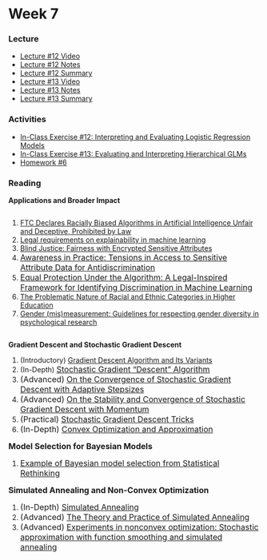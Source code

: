
# Week 7

### Lecture
- [Lecture #12 Video](https://youtu.be/kqPcV2RQySU)
- [Lecture #12 Notes](https://github.com/onefishy/am207/blob/master/Lectures/lecture_12_notes.ipynb)
- [Lecture #12 Summary](https://github.com/onefishy/am207/blob/master/Lectures/lecture_12_summary.ipynb)
- [Lecture #13 Video](https://youtu.be/aCb-wX_4mWU)
- [Lecture #13 Notes](https://github.com/onefishy/am207/blob/master/Lectures/lecture_13_notes.ipynb)
- [Lecture #13 Summary](https://github.com/onefishy/am207/blob/master/Lectures/lecture_13_summary.ipynb)

### Activities
- [In-Class Exercise #12: Interpreting and Evaluating Logistic Regression Models](https://deepnote.com/workspace/weiwei-pan-2902decb-902f-40cc-9fa6-af2e3f31f15b/project/AM207Fall202112-logistic-regression-88207bf5-d87b-4ebc-8463-5acd70f0588e)
- [In-Class Exercise #13: Evaluating and Interpreting Hierarchical GLMs](https://deepnote.com/workspace/weiwei-pan-2902decb-902f-40cc-9fa6-af2e3f31f15b/project/AM207Fall202113-hierarchical-GLM-7b6bd005-61a8-4dac-9979-45a7849ccf24)
- [Homework #6](https://github.com/onefishy/am207/blob/master/HW/AM207_HW6.ipynb)

### Reading
<p><strong>Applications and Broader Impact</strong></p>
<div class="page" title="Page 1">
    <div class="layoutArea">
        <div class="column">
            <div class="page" title="Page 1">
                <div class="section">
                    <div class="layoutArea">
                        <div class="column">
                            <ol>
                                <li><a class="inline_disabled" href="https://www.lawyerscommittee.org/ftc-declares-racially-biased-algorithms-in-artificial-intelligence-unfair-and-deceptive-prohibited-by-law/" target="_blank" rel="noopener">FTC Declares Racially Biased Algorithms in Artificial Intelligence Unfair and Deceptive, Prohibited by Law</a></li>
                                <li><a class="inline_disabled" href="https://link.springer.com/article/10.1007/s10506-020-09270-4" target="_blank" rel="noopener">Legal requirements on explainability in machine learning</a></li>
                                <li><a href="https://arxiv.org/pdf/1806.03281.pdf"><span>Blind Justice: Fairness with Encrypted Sensitive Attributes</span></a></li>
                                <li><a href="https://arxiv.org/pdf/1912.06171.pdf"><span style="font-family: inherit; font-size: 1rem;">Awareness in Practice: Tensions in Access to Sensitive Attribute Data for Antidiscrimination</span></a></li>
                                <li><a class="inline_disabled" href="http://Equal%20Protection%20Under%20the%20Algorithm:%20A%20Legal-Inspired%20Framework%20for%20Identifying%20Discrimination%20in%20Machine%20Learning" target="_blank" rel="noopener"><span style="font-family: inherit; font-size: 1rem;">Equal Protection Under the Algorithm: A Legal-Inspired Framework for Identifying Discrimination in Machine Learning</span></a></li>
                                <li><a class="inline_disabled" href="https://www.equityinhighered.org/resources/ideas-and-insights/the-problematic-nature-of-racial-and-ethnic-categories-in-higher-education/" target="_blank" rel="noopener">The Problematic Nature of Racial and Ethnic Categories in Higher Education</a></li>
                                <li><a class="inline_disabled" href="https://onlinelibrary.wiley.com/doi/full/10.1111/spc3.12506" target="_blank" rel="noopener">Gender (mis)measurement: Guidelines for respecting gender diversity in psychological research</a></li>
                            </ol>
                        </div>
                    </div>
                </div>
            </div>
        </div>
    </div>
</div>
<p><strong>Gradient Descent and Stochastic Gradient Descent&nbsp;</strong></p>
<ol>
    <li>(Introductory) <a href="https://towardsdatascience.com/gradient-descent-algorithm-and-its-variants-10f652806a3">Gradient Descent Algorithm and Its Variants</a></li>
    <li>(In-Depth)&nbsp;<a href="https://www.cs.rochester.edu/u/jliu/CSC-576/class-note-10.pdf"><span style="font-family: inherit; font-size: 1rem;">Stochastic Gradient &ldquo;Descent&rdquo; Algorithm</span></a></li>
    <li><span style="font-family: inherit; font-size: 1rem;"><span style="font-family: inherit; font-size: 1rem;">(Advanced)&nbsp;</span></span><a href="http://proceedings.mlr.press/v89/li19c/li19c.pdf"><span style="font-family: inherit; font-size: 1rem;">On the Convergence of Stochastic Gradient Descent with Adaptive Stepsizes</span></a></li>
    <li><span style="font-family: inherit; font-size: 1rem;"><span style="font-family: inherit; font-size: 1rem;">(Advanced)&nbsp;</span></span><a href="https://arxiv.org/pdf/1809.04564.pdf"><span style="font-family: inherit; font-size: 1rem;">On the Stability and Convergence of Stochastic Gradient Descent with Momentum</span></a></li>
    <li><span style="font-family: inherit; font-size: 1rem;">(Practical) <a href="https://cilvr.cs.nyu.edu/diglib/lsml/bottou-sgd-tricks-2012.pdf">Stochastic Gradient Descent Tricks</a></span></li>
    <li><span style="font-family: inherit; font-size: 1rem;"><span style="font-family: inherit; font-size: 1rem;">(In-Depth)&nbsp;</span></span><a href="https://ee227c.github.io/notes/ee227c-notes.pdf"><span style="font-family: inherit; font-size: 1rem;">Convex Optimization and Approximation</span></a></li>
</ol>
<p><strong><span style="font-family: inherit; font-size: 1rem;">Model Selection for Bayesian Models</span></strong></p>
<ol>
    <li><a class="instructure_file_link instructure_scribd_file" title="Statistical Rethinking Example.pdf" href="https://canvas.harvard.edu/courses/93151/files/12906317/download?wrap=1" data-api-endpoint="https://canvas.harvard.edu/api/v1/courses/93151/files/12906317" data-api-returntype="File"><span style="font-family: inherit; font-size: 1rem;">Example of Bayesian model selection from Statistical Rethinking</span></a></li>
</ol>
<p><strong><span style="font-family: inherit; font-size: 1rem;">Simulated Annealing and Non-Convex Optimization</span></strong></p>
<ol>
    <li><span style="font-family: inherit; font-size: 1rem;">(In-Depth) <a href="https://www.mit.edu/~dbertsim/papers/Optimization/Simulated%20annealing.pdf">Simulated Annealing</a></span></li>
    <li><span style="font-family: inherit; font-size: 1rem;">(Advanced) <a href="https://link.springer.com/chapter/10.1007/0-306-48056-5_10">The Theory and Practice of Simulated Annealing</a></span></li>
    <li><span style="font-family: inherit; font-size: 1rem;">(Advanced) <a href="https://www.sciencedirect.com/science/article/abs/pii/089360809090029K">Experiments in nonconvex optimization: Stochastic approximation with function smoothing and simulated annealing</a></span></li>
</ol>
